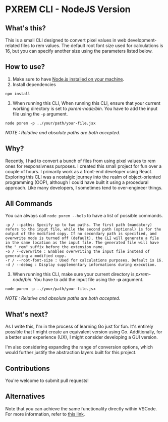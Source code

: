 # PXREM CLI - NodeJS Version

## What's this?

This is a small CLI designed to convert pixel values in web development-related files to rem values. The default root font size used for calculations is 16, but you can specify another size using the parameters listed below.

## How to use?

1. Make sure to have [Node.js installed on your machine](https://nodejs.org/).
2. Install dependencies

```
npm install
```

3. When running this CLI, When running this CLI, ensure that your current working directory is set to _pxrem-node/bin_. You have to add the input file using the `-p` argument.

```
node pxrem -p ../your/path/your-file.jsx
```

_NOTE : Relative and absolute paths are both accepted._

## Why?

Recently, I had to convert a bunch of files from using pixel values to rem ones for responsivness purposes. I created this small project for fun over a couple of hours. I primarily work as a front-end developer using React. Exploring this CLI was a nostalgic journey into the realm of object-oriented programming (OOP), although I could have built it using a procedural approach. Like many developers, I sometimes tend to over-engineer things.

## All Commands

You can always call `node pxrem --help` to have a list of possible commands.

```
-p / --paths: Specify up to two paths. The first path (mandatory) refers to the input file, while the second path (optional) is for the output of the modified copy. If no secondary path is specified, and overwrite mode is turned off (default), the CLI will generate a file in the same location as the input file. The generated file will have the "_rem" suffix before the extension name.
-o / --overwrite : Enables overwriting the input file instead of generating a modified copy.
-r / --root-font-size : Used for calculations purposes. Default is 16.
-d / --debug : Display supplementary informations during execution.
```

3. When running this CLI, make sure your current directory is _pxrem-node/bin_. You have to add the input file using the **-p** argument.

```
node pxrem -p ../your/path/your-file.jsx
```

_NOTE : Relative and absolute paths are both accepted._

## What's next?

As I write this, I'm in the process of learning Go just for fun. It's entirely possible that I might create an equivalent version using Go. Additionally, for a better user experience (UX), I might consider developing a GUI version.

I'm also considering expanding the range of conversion options, which would further justify the abstraction layers built for this project.

## Contributions

You're welcome to submit pull requests!

## Alternatives

Note that you can achieve the same functionality directly within VSCode.
For more information, refer to [this link](https://stackoverflow.com/a/72591161).
